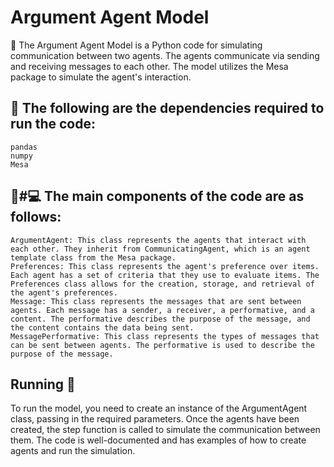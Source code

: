 # Argument Agent Model

🤖 The Argument Agent Model is a Python code for simulating communication between two agents. The agents communicate via sending and receiving messages to each other. The model utilizes the Mesa package to simulate the agent's interaction.

## 📝 The following are the dependencies required to run the code:

    pandas
    numpy
    Mesa

## 👨‍#💻 The main components of the code are as follows:

    ArgumentAgent: This class represents the agents that interact with each other. They inherit from CommunicatingAgent, which is an agent template class from the Mesa package.
    Preferences: This class represents the agent's preference over items. Each agent has a set of criteria that they use to evaluate items. The Preferences class allows for the creation, storage, and retrieval of the agent's preferences.
    Message: This class represents the messages that are sent between agents. Each message has a sender, a receiver, a performative, and a content. The performative describes the purpose of the message, and the content contains the data being sent.
    MessagePerformative: This class represents the types of messages that can be sent between agents. The performative is used to describe the purpose of the message.

## Running 🚀 
To run the model, you need to create an instance of the ArgumentAgent class, passing in the required parameters. Once the agents have been created, the step function is called to simulate the communication between them.
The code is well-documented and has examples of how to create agents and run the simulation.
